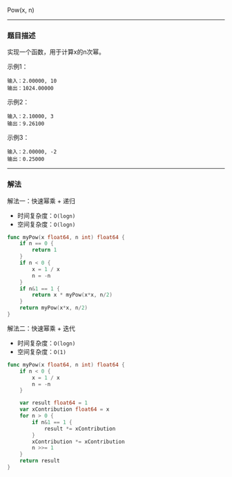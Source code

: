 Pow(x, n)

----

### 题目描述

实现一个函数，用于计算x的n次幂。

示例1：

```shell
输入：2.00000, 10
输出：1024.00000
```

示例2：

```shell
输入：2.10000, 3
输出：9.26100
```

示例3：

```shell
输入：2.00000, -2
输出：0.25000
```

----

### 解法

解法一：快速幂乘 + 递归

* 时间复杂度：`O(logn)`
* 空间复杂度：`O(logn)`

```go
func myPow(x float64, n int) float64 {
	if n == 0 {
		return 1
	}
	if n < 0 {
		x = 1 / x
		n = -n
	}
	if n&1 == 1 {
		return x * myPow(x*x, n/2)
	}
	return myPow(x*x, n/2)
}
```



解法二：快速幂乘 + 迭代

* 时间复杂度：`O(logn)`
* 空间复杂度：`O(1)`

```go
func myPow(x float64, n int) float64 {
	if n < 0 {
		x = 1 / x
		n = -n
	}

	var result float64 = 1
	var xContribution float64 = x
	for n > 0 {
		if n&1 == 1 {
			result *= xContribution
		}
		xContribution *= xContribution
		n >>= 1
	}
	return result
}
```

